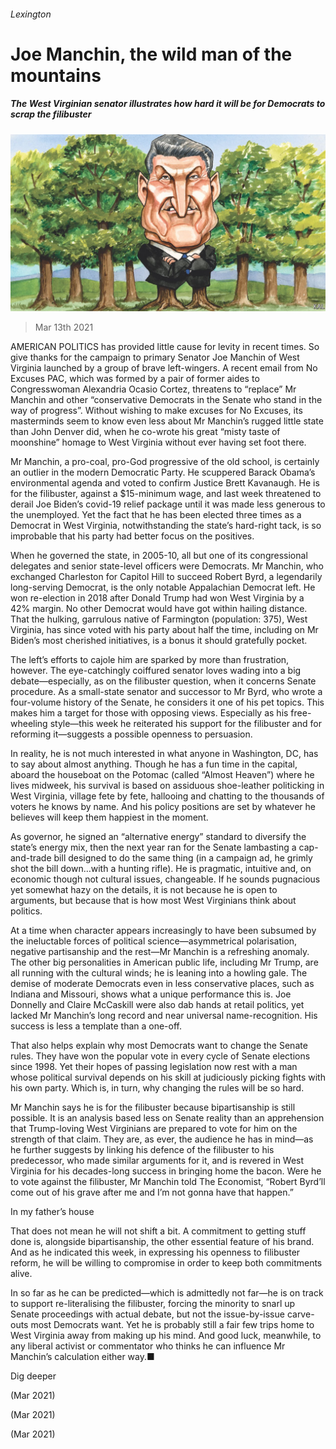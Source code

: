 ###### Lexington

# Joe Manchin, the wild man of the mountains 

##### The West Virginian senator illustrates how hard it will be for Democrats to scrap the filibuster 

![image](images/20210313_usd000.jpg) 

> Mar 13th 2021 


AMERICAN POLITICS has provided little cause for levity in recent times. So give thanks for the campaign to primary Senator Joe Manchin of West Virginia launched by a group of brave left-wingers. A recent email from No Excuses PAC, which was formed by a pair of former aides to Congresswoman Alexandria Ocasio Cortez, threatens to “replace” Mr Manchin and other “conservative Democrats in the Senate who stand in the way of progress”. Without wishing to make excuses for No Excuses, its masterminds seem to know even less about Mr Manchin’s rugged little state than John Denver did, when he co-wrote his great “misty taste of moonshine” homage to West Virginia without ever having set foot there.


Mr Manchin, a pro-coal, pro-God progressive of the old school, is certainly an outlier in the modern Democratic Party. He scuppered Barack Obama’s environmental agenda and voted to confirm Justice Brett Kavanaugh. He is for the filibuster, against a $15-minimum wage, and last week threatened to derail Joe Biden’s covid-19 relief package until it was made less generous to the unemployed. Yet the fact that he has been elected three times as a Democrat in West Virginia, notwithstanding the state’s hard-right tack, is so improbable that his party had better focus on the positives.



When he governed the state, in 2005-10, all but one of its congressional delegates and senior state-level officers were Democrats. Mr Manchin, who exchanged Charleston for Capitol Hill to succeed Robert Byrd, a legendarily long-serving Democrat, is the only notable Appalachian Democrat left. He won re-election in 2018 after Donald Trump had won West Virginia by a 42% margin. No other Democrat would have got within hailing distance. That the hulking, garrulous native of Farmington (population: 375), West Virginia, has since voted with his party about half the time, including on Mr Biden’s most cherished initiatives, is a bonus it should gratefully pocket.


The left’s efforts to cajole him are sparked by more than frustration, however. The eye-catchingly coiffured senator loves wading into a big debate—especially, as on the filibuster question, when it concerns Senate procedure. As a small-state senator and successor to Mr Byrd, who wrote a four-volume history of the Senate, he considers it one of his pet topics. This makes him a target for those with opposing views. Especially as his free-wheeling style—this week he reiterated his support for the filibuster and for reforming it—suggests a possible openness to persuasion.


In reality, he is not much interested in what anyone in Washington, DC, has to say about almost anything. Though he has a fun time in the capital, aboard the houseboat on the Potomac (called “Almost Heaven”) where he lives midweek, his survival is based on assiduous shoe-leather politicking in West Virginia, village fete by fete, hallooing and chatting to the thousands of voters he knows by name. And his policy positions are set by whatever he believes will keep them happiest in the moment.


As governor, he signed an “alternative energy” standard to diversify the state’s energy mix, then the next year ran for the Senate lambasting a cap-and-trade bill designed to do the same thing (in a campaign ad, he grimly shot the bill down…with a hunting rifle). He is pragmatic, intuitive and, on economic though not cultural issues, changeable. If he sounds pugnacious yet somewhat hazy on the details, it is not because he is open to arguments, but because that is how most West Virginians think about politics.


At a time when character appears increasingly to have been subsumed by the ineluctable forces of political science—asymmetrical polarisation, negative partisanship and the rest—Mr Manchin is a refreshing anomaly. The other big personalities in American public life, including Mr Trump, are all running with the cultural winds; he is leaning into a howling gale. The demise of moderate Democrats even in less conservative places, such as Indiana and Missouri, shows what a unique performance this is. Joe Donnelly and Claire McCaskill were also dab hands at retail politics, yet lacked Mr Manchin’s long record and near universal name-recognition. His success is less a template than a one-off.


That also helps explain why most Democrats want to change the Senate rules. They have won the popular vote in every cycle of Senate elections since 1998. Yet their hopes of passing legislation now rest with a man whose political survival depends on his skill at judiciously picking fights with his own party. Which is, in turn, why changing the rules will be so hard.


Mr Manchin says he is for the filibuster because bipartisanship is still possible. It is an analysis based less on Senate reality than an apprehension that Trump-loving West Virginians are prepared to vote for him on the strength of that claim. They are, as ever, the audience he has in mind—as he further suggests by linking his defence of the filibuster to his predecessor, who made similar arguments for it, and is revered in West Virginia for his decades-long success in bringing home the bacon. Were he to vote against the filibuster, Mr Manchin told The Economist, “Robert Byrd’ll come out of his grave after me and I’m not gonna have that happen.”

In my father’s house


That does not mean he will not shift a bit. A commitment to getting stuff done is, alongside bipartisanship, the other essential feature of his brand. And as he indicated this week, in expressing his openness to filibuster reform, he will be willing to compromise in order to keep both commitments alive.


In so far as he can be predicted—which is admittedly not far—he is on track to support re-literalising the filibuster, forcing the minority to snarl up Senate proceedings with actual debate, but not the issue-by-issue carve-outs most Democrats want. Yet he is probably still a fair few trips home to West Virginia away from making up his mind. And good luck, meanwhile, to any liberal activist or commentator who thinks he can influence Mr Manchin’s calculation either way.■


Dig deeper


 (Mar 2021)

 (Mar 2021)

 (Mar 2021)

